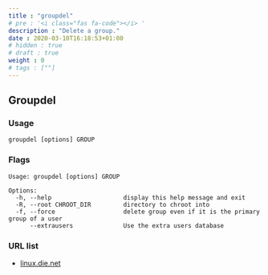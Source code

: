 ```yaml
---
title : "groupdel"
# pre : '<i class="fas fa-code"></i> '
description : "Delete a group."
date : 2020-03-10T16:18:53+01:00
# hidden : true
# draft : true
weight : 0
# tags : [""]
---
```


## Groupdel

### Usage

```plain
groupdel [options] GROUP
```

### Flags

```plain
Usage: groupdel [options] GROUP

Options:
  -h, --help                    display this help message and exit
  -R, --root CHROOT_DIR         directory to chroot into
  -f, --force                   delete group even if it is the primary group of a user
      --extrausers              Use the extra users database
```

### URL list

* [linux.die.net](https://linux.die.net/man/8/groupdel)
